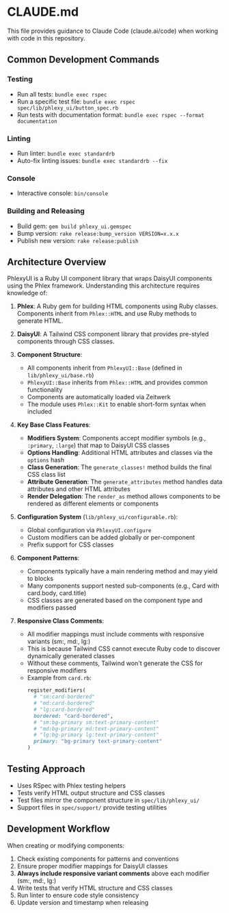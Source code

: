 # CLAUDE.md

This file provides guidance to Claude Code (claude.ai/code) when working with code in this repository.

## Common Development Commands

### Testing

- Run all tests: `bundle exec rspec`
- Run a specific test file: `bundle exec rspec spec/lib/phlexy_ui/button_spec.rb`
- Run tests with documentation format: `bundle exec rspec --format documentation`

### Linting

- Run linter: `bundle exec standardrb`
- Auto-fix linting issues: `bundle exec standardrb --fix`

### Console

- Interactive console: `bin/console`

### Building and Releasing

- Build gem: `gem build phlexy_ui.gemspec`
- Bump version: `rake release:bump_version VERSION=x.x.x`
- Publish new version: `rake release:publish`

## Architecture Overview

PhlexyUI is a Ruby UI component library that wraps DaisyUI components using the Phlex framework. Understanding this architecture requires knowledge of:

1. **Phlex**: A Ruby gem for building HTML components using Ruby classes. Components inherit from `Phlex::HTML` and use Ruby methods to generate HTML.

2. **DaisyUI**: A Tailwind CSS component library that provides pre-styled components through CSS classes.

3. **Component Structure**:

   - All components inherit from `PhlexyUI::Base` (defined in `lib/phlexy_ui/base.rb`)
   - `PhlexyUI::Base` inherits from `Phlex::HTML` and provides common functionality
   - Components are automatically loaded via Zeitwerk
   - The module uses `Phlex::Kit` to enable short-form syntax when included

4. **Key Base Class Features**:

   - **Modifiers System**: Components accept modifier symbols (e.g., `:primary`, `:large`) that map to DaisyUI CSS classes
   - **Options Handling**: Additional HTML attributes and classes via the `options` hash
   - **Class Generation**: The `generate_classes!` method builds the final CSS class list
   - **Attribute Generation**: The `generate_attributes` method handles data attributes and other HTML attributes
   - **Render Delegation**: The `render_as` method allows components to be rendered as different elements or components

5. **Configuration System** (`lib/phlexy_ui/configurable.rb`):

   - Global configuration via `PhlexyUI.configure`
   - Custom modifiers can be added globally or per-component
   - Prefix support for CSS classes

6. **Component Patterns**:

   - Components typically have a main rendering method and may yield to blocks
   - Many components support nested sub-components (e.g., Card with card.body, card.title)
   - CSS classes are generated based on the component type and modifiers passed

7. **Responsive Class Comments**:
   - All modifier mappings must include comments with responsive variants (sm:, md:, lg:)
   - This is because Tailwind CSS cannot execute Ruby code to discover dynamically generated classes
   - Without these comments, Tailwind won't generate the CSS for responsive modifiers
   - Example from `card.rb`:
     ```ruby
     register_modifiers(
       # "sm:card-bordered"
       # "md:card-bordered"
       # "lg:card-bordered"
       bordered: "card-bordered",
       # "sm:bg-primary sm:text-primary-content"
       # "md:bg-primary md:text-primary-content"
       # "lg:bg-primary lg:text-primary-content"
       primary: "bg-primary text-primary-content"
     )
     ```

## Testing Approach

- Uses RSpec with Phlex testing helpers
- Tests verify HTML output structure and CSS classes
- Test files mirror the component structure in `spec/lib/phlexy_ui/`
- Support files in `spec/support/` provide testing utilities

## Development Workflow

When creating or modifying components:

1. Check existing components for patterns and conventions
2. Ensure proper modifier mappings for DaisyUI classes
3. **Always include responsive variant comments** above each modifier (sm:, md:, lg:)
4. Write tests that verify HTML structure and CSS classes
5. Run linter to ensure code style consistency
6. Update version and timestamp when releasing
